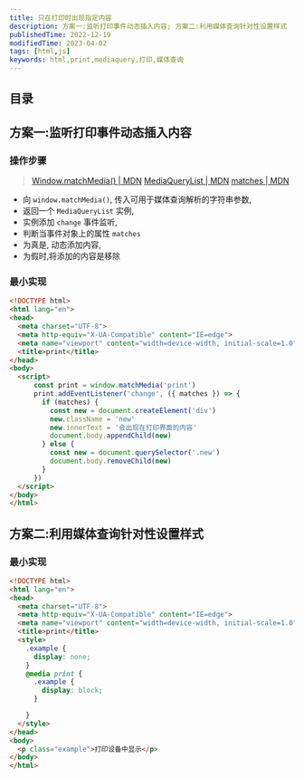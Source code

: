 ```yaml
---
title: 只在打印时出现指定内容
description: 方案一:监听打印事件动态插入内容; 方案二:利用媒体查询针对性设置样式
publishedTime: 2022-12-19
modifiedTime: 2023-04-02
tags: [html,js]
keywords: html,print,mediaquery,打印,媒体查询
---
```


## 目录

## 方案一:监听打印事件动态插入内容

### 操作步骤

> [Window.matchMedia() | MDN](https://developer.mozilla.org/zh-CN/docs/Web/API/Window/matchMedia)
> [MediaQueryList | MDN](https://developer.mozilla.org/zh-CN/docs/Web/API/MediaQueryList)
> [matches | MDN](https://developer.mozilla.org/zh-CN/docs/Web/API/MediaQueryList/matches)

- 向 `window.matchMedia()`, 传入可用于媒体查询解析的字符串参数,
- 返回一个 `MediaQueryList` 实例,
- 实例添加 `change` 事件监听,
- 判断当事件对象上的属性 `matches`
- 为真是, 动态添加内容,
- 为假时,将添加的内容是移除


### 最小实现

```html
<!DOCTYPE html>
<html lang="en">
<head>
  <meta charset="UTF-8">
  <meta http-equiv="X-UA-Compatible" content="IE=edge">
  <meta name="viewport" content="width=device-width, initial-scale=1.0">
  <title>print</title>
</head>
<body>
  <script>
      const print = window.matchMedia('print')
      print.addEventListener('change', ({ matches }) => {
        if (matches) {
          const new = document.createElement('div')
          new.className = 'new'
          new.innerText = '会出现在打印界面的内容'
          document.body.appendChild(new)
        } else {
          const new = document.querySelector('.new')
          document.body.removeChild(new)
        }
      })
  </script>
</body>
</html>
```

## 方案二:利用媒体查询针对性设置样式

### 最小实现

```html
<!DOCTYPE html>
<html lang="en">
<head>
  <meta charset="UTF-8">
  <meta http-equiv="X-UA-Compatible" content="IE=edge">
  <meta name="viewport" content="width=device-width, initial-scale=1.0">
  <title>print</title>
  <style>
    .example {
      display: none;
    }
    @media print {
      .example {
        display: block;
      }

    }
  </style>
</head>
<body>
  <p class="example">打印设备中显示</p>
</body>
</html>
```
